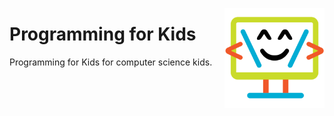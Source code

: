 <a href="/README.md"><img align="right" width="160" src="/logos/programming-for-kids.png"></img></a>

# Programming for Kids
Programming for Kids for computer science kids.

<br><br><br>
